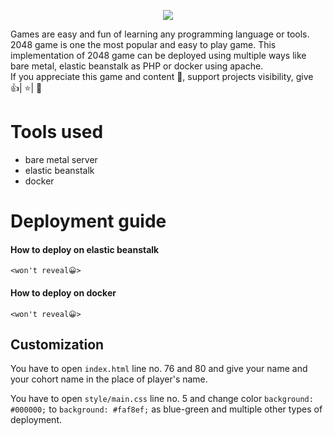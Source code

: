 <p align="center">
  <img src="https://github.com/chandradeoarya/2048/blob/master/2048.gif?raw=true" />
</p>

Games are easy and fun of learning any programming language or tools. 2048 game is one the most popular and easy to play game. This implementation of 2048 game can be deployed using multiple ways like bare metal, elastic beanstalk as PHP or docker using apache.
<br>
If you appreciate this game and content 📖, support projects visibility, give 👍| ⭐| 👏


# Tools used <!-- omit in toc -->

<!-- TOC -->

- bare metal server
- elastic beanstalk
- docker

<!-- /TOC -->


# Deployment guide

#### How to deploy on elastic beanstalk

```
<won't reveal😀>
```

#### How to deploy on docker

```
<won't reveal😀>
```

## Customization

You have to open `index.html` line no. 76 and 80 and give your name and your cohort name in the place of player's name.

You have to open `style/main.css` line no. 5  and change color `background: #000000;` to `background: #faf8ef;` as blue-green and multiple other types of deployment.
